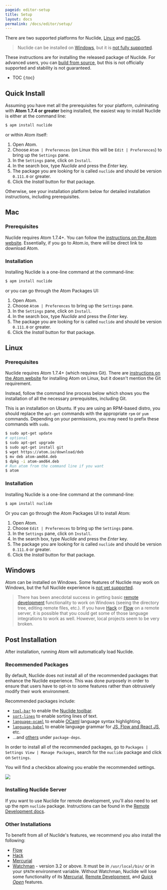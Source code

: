 ```yaml
---
pageid: editor-setup
title: Setup
layout: docs
permalink: /docs/editor/setup/
---
```


There are two supported platforms for Nuclide, [Linux](#linux) and [macOS](#mac).

> Nuclide can be installed on [Windows](#windows), but it is
> [not fully supported](https://github.com/facebook/nuclide/issues/401).

These instructions are for installing the released package of Nuclide. For advanced users, you can
[build from source](/docs/advanced-topics/building-from-source), but this is not officially
supported and stability is not guaranteed.

* TOC
{:toc}

## Quick Install

Assuming you have met all the prerequisites for your platform, culminating with **Atom 1.7.4 or
greater** being installed, the easiest way to install Nuclide is either at the command line:

```bash
$ apm install nuclide
```

or within Atom itself:

1. Open Atom.
2. Choose `Atom | Preferences` (on Linux this will be
  `Edit | Preferences`) to bring up the `Settings` pane.
3. In the `Settings` pane, click on `Install`.
4. In the search box, type *Nuclide* and press the *Enter* key.
5. The package you are looking for is called `nuclide` and should be version `0.111.0` or greater.
6. Click the *Install* button for that package.

Otherwise, see your installation platform below for detailed installation instructions, including
prerequisites.

## Mac

### Prerequisites

Nuclide requires Atom 1.7.4+. You can follow the [instructions on the Atom website](https://atom.io/docs/v0.191.0/getting-started-installing-atom#atom-on-mac). Essentially,
if you go to Atom.io, there will be direct link to download Atom.

### Installation

Installing Nuclide is a one-line command at the command-line:

```bash
$ apm install nuclide
```

or you can go through the Atom Packages UI:

1. Open Atom.
2. Choose `Atom | Preferences` to bring up the `Settings` pane.
3. In the `Settings` pane, click on `Install`.
4. In the search box, type *Nuclide* and press the *Enter* key.
5. The package you are looking for is called `nuclide` and should be version `0.111.0` or greater.
6. Click the *Install* button for that package.

## Linux

### Prerequisites

Nuclide requires Atom 1.7.4+ (which requires Git). There are [instructions on the Atom website](https://atom.io/download/deb#atom-on-linux)
for installing Atom on Linux, but it doesn't mention the Git requirement.

Instead, follow the command line process below which shows you the installation of all the
necessary prerequisites, including Git.

This is an installation on Ubuntu. If you are using an RPM-based distro, you should replace the
`apt-get` commands with the appropriate `rpm` or `yum` commands. Depending on your permissions, you
may need to prefix these commands with `sudo`.

```bash
$ sudo apt-get update
# optional
$ sudo apt-get upgrade
$ sudo apt-get install git
$ wget https://atom.io/download/deb
$ mv deb atom-amd64.deb  
$ dpkg -i atom-amd64.deb
# Run atom from the command line if you want
$ atom
```

### Installation

Installing Nuclide is a one-line command at the command-line:

```bash
$ apm install nuclide
```

Or you can go through the Atom Packages UI to install Atom:

1. Open Atom.
2. Choose `Edit | Preferences` to bring up the `Settings` pane.
3. In the `Settings` pane, click on `Install`.
4. In the search box, type *Nuclide* and press the *Enter* key.
5. The package you are looking for is called `nuclide` and should be version `0.111.0` or greater.
6. Click the *Install* button for that package.

## Windows

Atom can be installed on Windows. Some features of Nuclide may work on Windows, but the full
Nuclide experience is [not yet supported](https://github.com/facebook/nuclide/issues/321).

> There has been anecdotal success in getting basic [remote development](/docs/features/remote)
> functionality to work on Windows (seeing the directory tree, editing remote files, etc.). If you
> have [Hack](/docs/languages/hack) or [Flow](/docs/languages/flow) on a remote server, it is
> possible that you could get some of those language integrations to work as well. However, local
> projects seem to be very broken.

## Post Installation

After installation, running Atom will automatically load Nuclide.

### Recommended Packages

By default, Nuclide does not install all of the recommended packages that enhance the Nuclide
experience. This was done purposely in order to ensure that users have to opt-in to some features
rather than obtrusively modify their work environment.

Recommended packages include:

- [`tool-bar`](https://atom.io/packages/tool-bar) to enable the [Nuclide toolbar](/docs/features/toolbar/).
- [`sort-lines`](https://atom.io/packages/sort-lines) to enable sorting lines of text.
- [`language-ocaml`](https://atom.io/packages/language-ocaml) to enable [OCaml](/docs/languages/other/#ocaml) language syntax highlighting.
- [`language-babel`](https://atom.io/packages/language-babel) to enable language grammar for [JS, Flow and React JS](/docs/languages/flow/), etc.
- ...and [others](https://github.com/facebook/nuclide/blob/master/package.json) under `package-deps`.

In order to install all of the recommended packages, go to
`Packages | Settings View | Manage Packages`, search for the `nuclide` package and click on
`Settings`.

You will find a checkbox allowing you enable the recommended settings.

![](/static/images/docs/editor-setup-recommended-packages.png)

### Installing Nuclide Server

If you want to use Nuclide for remote development, you'll also need to set up the npm `nuclide`
package. Instructions can be found in the [Remote Development docs](/docs/features/remote/).

### Other Installations

To benefit from all of Nuclide's features, we recommend you also install the following:

* [Flow](/docs/languages/flow/)
* [Hack](/docs/languages/hack/)
* [Mercurial](/docs/features/hg/)
* [Watchman](https://facebook.github.io/watchman/) - version 3.2 or above. It must be in
  `/usr/local/bin/` or in your `$PATH` environment variable. Without Watchman, Nuclide will lose some functionality of
  its [Mercurial](/docs/features/hg), [Remote Development](/docs/features/remote), and
  [*Quick Open*](/docs/quick-start/getting-started/#quick-open) features.
